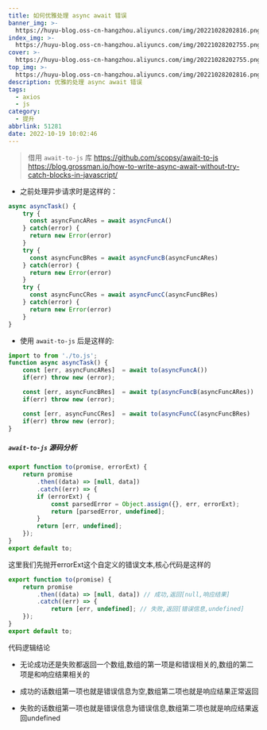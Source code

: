 ```yaml
---
title: 如何优雅处理 async await 错误
banner_img: >-
  https://huyu-blog.oss-cn-hangzhou.aliyuncs.com/img/20221028202816.png?x-oss-process=style/huyu
index_img: >-
  https://huyu-blog.oss-cn-hangzhou.aliyuncs.com/img/20221028202755.png?x-oss-process=style/huyu
cover: >-
  https://huyu-blog.oss-cn-hangzhou.aliyuncs.com/img/20221028202755.png?x-oss-process=style/huyu
top_img: >-
  https://huyu-blog.oss-cn-hangzhou.aliyuncs.com/img/20221028202816.png?x-oss-process=style/huyu
description: 优雅的处理 async await 错误
tags:
  - axios
  - js
category:
  - 提升
abbrlink: 51281
date: 2022-10-19 10:02:46
---
```


> 借用 `await-to-js` 库
> https://github.com/scopsy/await-to-js
> https://blog.grossman.io/how-to-write-async-await-without-try-catch-blocks-in-javascript/

+ 之前处理异步请求时是这样的：
```js
async asyncTask() {
    try {
      const asyncFuncARes = await asyncFuncA()
    } catch(error) {
      return new Error(error)
    }
    try {
      const asyncFuncBRes = await asyncFuncB(asyncFuncARes)
    } catch(error) {
      return new Error(error)
    }
    try {
      const asyncFuncCRes = await asyncFuncC(asyncFuncBRes)
    } catch(error) {
      return new Error(error)
    }
}
```

+ 使用 `await-to-js` 后是这样的:
```js
import to from './to.js';
function async asyncTask() {
	const [err, asyncFuncARes]  = await to(asyncFuncA())
	if(err) throw new (error);

	const [err, asyncFuncBRes]  = await tp(asyncFuncB(asyncFuncARes))
	if(err) throw new (error);

	const [err, asyncFuncCRes]  = await to(asyncFuncC(asyncFuncBRes)
	if(err) throw new (error);
}
```

##### `await-to-js` 源码分析
```js
export function to(promise, errorExt) {
    return promise
        .then((data) => [null, data])
        .catch((err) => {
        if (errorExt) {
            const parsedError = Object.assign({}, err, errorExt);
            return [parsedError, undefined];
        }
        return [err, undefined];
    });
}
export default to;
```
这里我们先抛开errorExt这个自定义的错误文本,核心代码是这样的
```js
export function to(promise) {
    return promise
        .then((data) => [null, data]) // 成功,返回[null,响应结果]
        .catch((err) => {
            return [err, undefined]; // 失败,返回[错误信息,undefined]
    });
}
export default to;
```
代码逻辑结论

+ 无论成功还是失败都返回一个数组,数组的第一项是和错误相关的,数组的第二项是和响应结果相关的

+ 成功的话数组第一项也就是错误信息为空,数组第二项也就是响应结果正常返回

+ 失败的话数组第一项也就是错误信息为错误信息,数组第二项也就是响应结果返回undefined


